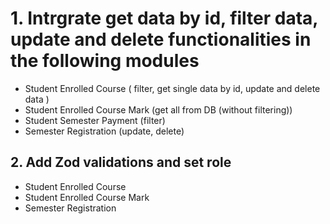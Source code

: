 # 1. Intrgrate get data by id, filter data, update and delete functionalities in the following modules

- Student Enrolled Course ( filter, get single data by id, update and delete data )
- Student Enrolled Course Mark (get all from DB (without filtering))
- Student Semester Payment (filter)
- Semester Registration (update, delete)

## 2. Add Zod validations and set role

- Student Enrolled Course
- Student Enrolled Course Mark
- Semester Registration

